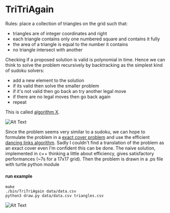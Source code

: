 # TriTriAgain

Rules: place a collection of triangles on the grid such that:
* triangles are of integer coordinates and right
* each triangle contains only one numbered square and contains it fully
* the area of a triangle is equal to the number it contains
* no triangle intersect with another

Checking if a proposed solution is valid is polynomial in time. Hence we can think to solve the problem recursively by backtracking as the simplest kind of sudoku solvers:
* add a new element to the solution
* if its valid then solve the smaller problem
* if it's not valid then go back an try another legal move
* if there are no legal moves then go back again
* repeat

This is called [algorithm X](https://en.wikipedia.org/wiki/Knuth%27s_Algorithm_X).

![Alt Text](https://github.com/martinobdl/puzzles/tree/master/jane_street/oct_19/img/Sudoku_solved_by_bactracking.gif)

Since the problem seems very similar to a sudoku, we can hope to formulate the problem in a [exact cover problem](https://en.wikipedia.org/wiki/Exact_cover) and use the efficient [dancing links algorithm](https://en.wikipedia.org/wiki/Dancing_Links).
Sadly I couldn't find a translation of the problem as an exact cover even I'm confident this can be done.
The naive solution, implemented in c++ thinking a little about efficiency, gives satisfactory performances (~7s for a 17x17 grid). Then the problem is drawn in a .ps file with turtle python module
#### run example
```
make
./bin/TriTriAgain data/data.csv
python3 draw.py data/data.csv triangles.csv
```
![Alt Text](https://github.com/martinobdl/puzzles/tree/master/jane_street/oct_19/img/TriTriAgain.png)
